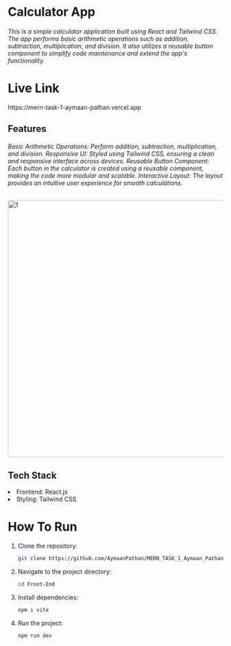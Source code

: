 <h1>Calculator App</h1>

  
<h6>This is a simple calculator application built using React and Tailwind CSS. The app performs basic arithmetic operations such as addition, subtraction, multiplication, and division. It also utilizes a reusable button component to simplify code maintenance and extend the app's functionality.</h6>

<h1>Live Link</h1>
   https://mern-task-1-aymaan-pathan.vercel.app
  





<h2>Features</h2>
<h6>Basic Arithmetic Operations: Perform addition, subtraction, multiplication, and division.
Responsive UI: Styled using Tailwind CSS, ensuring a clean and responsive interface across devices.
Reusable Button Component: Each button in the calculator is created using a reusable component, making the code more modular and scalable.
Interactive Layout: The layout provides an intuitive user experience for smooth calculations.</h6>
  

<img width="599" alt="1" src="https://github.com/user-attachments/assets/78653059-c999-4796-ac70-001ef67a9a83">

<h2>Tech Stack</h2>
<li>Frontend: React.js</li>
<li>Styling: Tailwind CSS</li>



<h1>How To Run</h1>


1. Clone the repository:

    ```bash
    git clone https://github.com/AymaanPathan/MERN_TASK_1_Aymaan_Pathan.git
    ```

2. Navigate to the project directory:

    ```bash
    cd Front-End
    ```

3. Install dependencies:

    ```bash
    npm i vite
    ```

4. Run the project:
    ```bash
   npm run dev
    ```


